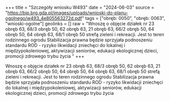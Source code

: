 +++
title = "Szczegóły wniosku W493"
date = "2024-06-03"
source = "https://bip.brg.gda.pl/images/uploads/wnioski-do-planu-ogolnego/w493_4e805563272d.pdf"
tags = ["obręb: 0050", "obręb: 0063", "wnioski-ogolne"]
geolinks = []
raw = "Wnoszę o objęcie działek nr 23 obręb 63, 68/3 obręb 50, 62 obręb 63, 21 obręb 63, 66/2 obręb  50, 64 obręb 50, 64 obręb 63, 68/1 obręb 50 strefą zieleni i rekreacji. Jest to teren rodzinnego ogrodu  Stabilizacja prawna będzie sprzyjała podnoszeniu standardu ROD - ryzyko likwidacji zniechęci do  lokalnej i międzypokoleniowej, aktywizacji seniorów, edukacji ekologicznej dzieci, promocji zdrowego trybu życia "
+++

Wnoszę o objęcie działek nr 23 obręb 63, 68/3 obręb 50, 62 obręb 63, 21 obręb 63, 66/2 obręb
 50, 64 obręb 50, 64 obręb 63, 68/1 obręb 50 strefą zieleni i rekreacji. Jest to teren rodzinnego ogrodu
 Stabilizacja prawna będzie sprzyjała podnoszeniu standardu ROD - ryzyko likwidacji zniechęci do
 lokalnej i międzypokoleniowej, aktywizacji seniorów, edukacji ekologicznej dzieci, promocji zdrowego trybu
życia



